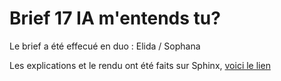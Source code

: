 # Brief 17 IA m'entends tu?

Le brief a été effecué en duo : Elida / Sophana

Les explications et le rendu ont été faits sur Sphinx, [voici le lien](https://sophana63.github.io/Brief_17-IA_mentends_tu/index.html)
